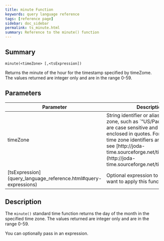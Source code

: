 ```yaml
---
title: minute Function
keywords: query language reference
tags: [reference page]
sidebar: doc_sidebar
permalink: ts_minute.html
summary: Reference to the minute() function
---
```

## Summary
```
minute(<timeZone> [,<tsExpression])
```

Returns the minute of the hour for the timestamp specified by timeZome. The values returned are integer only and are in the range 0-59.


## Parameters
<table>
<tbody>
<thead>
<tr><th width="20%">Parameter</th><th width="80%">Description</th></tr>
</thead>
<tr><td>timeZone</td>
<td markdown="span">
String identifier or alias for a time zone, such as `"US/Pacific"`. Names are case sensitive and must be enclosed in quotes. For a list of valid time zone identifiers and their aliases, see  [http://joda-time.sourceforge.net/timezones.html](http://joda-time.sourceforge.net/timezones.html).
</td></tr>
<tr>
<td markdown="span"> [tsExpression](query_language_reference.html#query-expressions)</td>
<td>Optional expression to which you want to apply this function. </td>
</tr>
</tbody>
</table>


## Description

The `minute()` standard time function returns the day of the month in the specified time zone. The values returned are integer only and are in the range 0-59.

You can optionally pass in an expression.

<!---
## Examples


## See Also
--->
